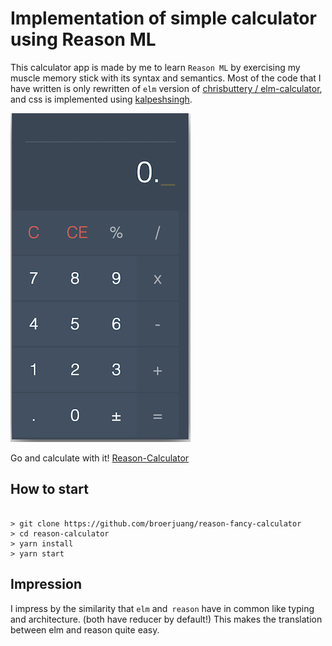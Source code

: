 # Implementation of simple calculator using Reason ML


This calculator app is made by me to learn `Reason ML` by exercising my muscle memory stick with its syntax and semantics. Most of the code that I have written is only rewritten of `elm` version of [chrisbuttery / elm-calculator](https://github.com/chrisbuttery/elm-calculator), and css is implemented using [kalpeshsingh](https://codepen.io/kalpeshsingh/pen/wMNpLp).


![image-yeay](https://github.com/broerjuang/reason-fancy-calculator/blob/master/screenshot.png)

Go and calculate with it!
[Reason-Calculator](http://reason-fancy-calculator.surge.sh/)

## How to start

``` shell

> git clone https://github.com/broerjuang/reason-fancy-calculator
> cd reason-calculator
> yarn install
> yarn start

```

## Impression

I impress by the similarity that `elm` and` reason` have in common like typing and architecture. (both have reducer by default!) This makes the translation between elm and reason quite easy. 
